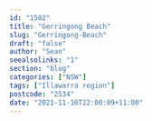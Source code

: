 ```yaml
---
id: "1582"
title: "Gerringong Beach"
slug: "Gerringong-Beach"
draft: "false"
author: "Sean"
seealsolinks: "1"
section: "blog"
categories: ["NSW"]
tags: ["Illawarra region"]
postcode: "2534"
date: "2021-11-10T22:00:09+11:00"
---
```

